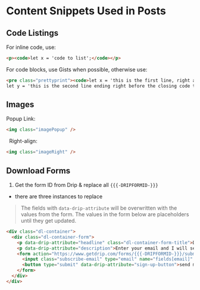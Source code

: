 # Content Snippets Used in Posts

## Code Listings

For inline code, use:

```html
<p><code>let x = 'code to list';</code></p>
```

For code blocks, use Gists when possible, otherwise use:

```html
<pre class="prettyprint"><code>let x = 'this is the first line, right after the opening code tag';
let y = 'this is the second line ending right before the closing code tag';</code></pre>
```

## Images

Popup Link:

```html
<img class="imagePopup" />
```
 
Right-align:

```html
<img class="imageRight" />
```

## Download Forms

1. Get the form ID from Drip & replace all `{{{-DRIPFORMID-}}}`
  - there are three instances to replace

> The fields with `data-drip-attribute` will be overwritten with the values from the form. The values in the form below are placeholders until they get updated.

```html
<div class="dl-container">
  <div class="dl-container-form">
    <p data-drip-attribute="headline" class="dl-container-form-title">Download this Post's Resources</p>
    <p data-drip-attribute="description">Enter your email and I will send you a ZIP of the resources. No spam &amp; I won't share your email with anyone.</p>
    <form action="https://www.getdrip.com/forms/{{{-DRIPFORMID-}}}/submissions" method="post" data-drip-embedded-form="{{{-DRIPFORMID-}}}" data-drip-id="{{{-DRIPFORMID-}}}">
      <input class="subscribe-email" type="email" name="fields[email]" placeholder="your email address">
      <button type="submit" data-drip-attribute="sign-up-button">send me the download</button>
    </form>
  </div>
</div>
```